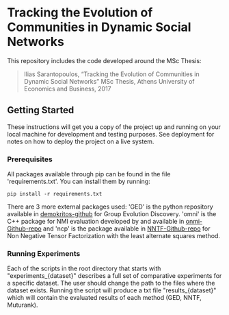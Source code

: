 # Tracking the Evolution of Communities in Dynamic Social Networks

This repository includes the code developed around the MSc Thesis:

> Ilias Sarantopoulos, “Tracking the Evolution of Communities in Dynamic Social Networks” MSc Thesis, Athens University of Economics
and Business, 2017  

## Getting Started

These instructions will get you a copy of the project up and running on your local machine for development and testing purposes. See deployment for notes on how to deploy the project on a live system.

### Prerequisites

All packages available through pip can be found in the file 'requirements.txt'. You can install them by running:

```
pip install -r requirements.txt
```
There are 3 more external packages used: 'GED' is the python repository available in 
[demokritos-github](https://github.com/iit-Demokritos/community-Tracking-GED "demokritos-github") for Group Evolution Discovery. 'omni' is the C++ package
for NMI evaluation developed by  and available in [onmi-Github-repo](https://github.com/aaronmcdaid/Overlapping-NMI "NMI-Github") and 'ncp' is the package available in [NNTF-Github-repo](https://github.com/panisson/ntf-school "NNTF") for Non Negative Tensor Factorization with the least alternate squares method.

### Running Experiments

Each of the scripts in the root directory that starts with "experiments_{dataset}" describes a full set of comparative experiments for a specific dataset. The user should change the path to the files where the dataset exists.
Running the script will produce a txt file "results_{dataset}" which will contain the evaluated results of each method (GED, NNTF, Muturank). 
